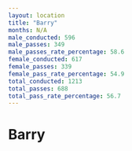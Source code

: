 ```yaml
---
layout: location
title: "Barry"
months: N/A
male_conducted: 596
male_passes: 349
male_passes_rate_percentage: 58.6
female_conducted: 617
female_passes: 339
female_pass_rate_percentage: 54.9
total_conducted: 1213
total_passes: 688
total_pass_rate_percentage: 56.7
---
```


# Barry
